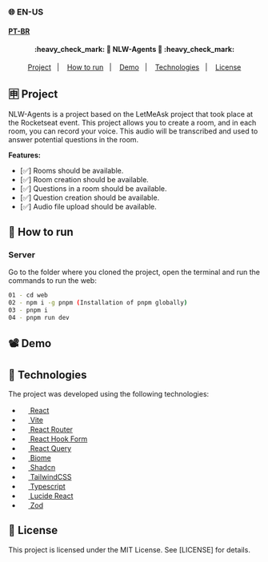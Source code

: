 ### 🌐 EN-US
#### [PT-BR](https://github.com/ArthurFakhouri/nlw-agents-web/blob/main/README.md)

<h4 align="center"> 
	:heavy_check_mark: 🚀 NLW-Agents 🚀 :heavy_check_mark:
</h4>

<p align="center">
  <a href="#-project">Project</a>&nbsp;&nbsp;&nbsp;|&nbsp;&nbsp;&nbsp;
  <a href="#-how-to-run">How to run</a>&nbsp;&nbsp;&nbsp;|&nbsp;&nbsp;&nbsp;
  <a href="#%EF%B8%8F-demo">Demo</a>&nbsp;&nbsp;&nbsp;|&nbsp;&nbsp;&nbsp;
  <a href="#-technologies">Technologies</a>&nbsp;&nbsp;&nbsp;|&nbsp;&nbsp;&nbsp;
  <a href="#memo-license">License</a>
</p>

## 🈸 Project
NLW-Agents is a project based on the LetMeAsk project that took place at the Rocketseat event. This project allows you to create a room, and in each room, you can record your voice.
This audio will be transcribed and used to answer potential questions in the room.

<b>Features:</b>
- [✅] Rooms should be available.
- [✅] Room creation should be available.
- [✅] Questions in a room should be available.
- [✅] Question creation should be available.
- [✅] Audio file upload should be available.

## 🔧 How to run
### Server
Go to the folder where you cloned the project, open the terminal and run the commands to run the web:
```bash
01 - cd web
02 - npm i -g pnpm (Installation of pnpm globally)
03 - pnpm i
04 - pnpm run dev
```

## 📽️ Demo







## 🚀 Technologies

The project was developed using the following technologies:

- [<img alt="" src="https://react.dev/favicon.ico" width="16px" /> React](https://react.dev)
- [<img alt="" src="https://vite.dev/logo.svg" width="16px" /> Vite](https://react.dev)
- [<img alt="" src="https://reactrouter.com/favicon-dark.png" width="16px" /> React Router](https://react.dev)
- [<img alt="" src="https://react-hook-form.com/images/logo/react-hook-form-logo-only.png" width="16px" /> React Hook Form](https://react-hook-form.com/)
- [<img alt="" src="https://tanstack.com/favicon-16x16.png" width="16px" /> React Query](https://tanstack.com/query/latest)
- [<img alt="" src="https://biomejs.dev/img/favicon.svg" width="16px" /> Biome](https://biomejs.dev)
- [<img alt="" src="https://ui.shadcn.com/favicon-16x16.png" width="16px" /> Shadcn](https://ui.shadcn.com/)
- [<img alt="" src="https://tailwindcss.com/favicon.ico" width="16px" /> TailwindCSS](https://tailwindcss.com)
- [<img alt="" src="https://www.typescriptlang.org/favicon.ico" width="16px" /> Typescript](https://www.typescriptlang.org)
- [<img alt="" src="https://lucide.dev/og.png" width="16px" /> Lucide React](https://lucide.dev)
- [<img alt="" src="https://zod.dev/icon.png?39fe259ddd7f4224" width="16px" /> Zod](https://zod.dev/)

## :memo: License
This project is licensed under the MIT License. See [LICENSE] for details.

